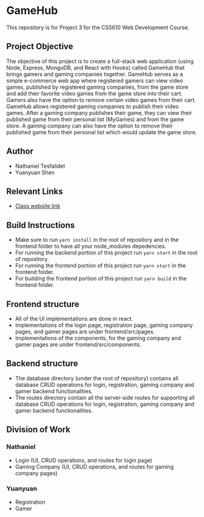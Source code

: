 # GameHub

This repository is for Project 3 for the CS5610 Web Development Course.

## Project Objective

The objective of this project is to create a full-stack web application (using Node, Express, MongoDB, and React with Hooks) called GameHub that brings gamers and gaming companies together. GameHub serves as a simple e-commerce web app where registered gamers can view video games, published by registered gaming companies, from the game store and add their favorite video games from the game store into their cart. Gamers also have the option to remove certain video games from their cart. GameHub allows registered gaming companies to publish their video games. After a gaming company publishes their game, they can view their published game from their personal list (MyGames) and from the game store. A gaming company can also have the option to remove their published game from their personal list which would update the game store.  

## Author

- Nathaniel Tesfalidet
- Yuanyuan Shen

## Relevant Links
- [Class website link](https://johnguerra.co/classes/webDevelopment_fall_2021/)

## Build Instructions
- Make sure to run `yarn install` in the root of repository and in the frontend folder to have all your node_modules depedencies.
- For running the backend portion of this project run `yarn start` in the root of repository.
- For running the frontend portion of this project run `yarn start` in the frontend folder.
- For building the frontend portion of this project run `yarn build` in the frontend folder.

## Frontend structure
- All of the UI implementations are done in react.
- Implementations of the login page, registration page, gaming company pages, and gamer pages are under frontend/src/pages.
- Implementations of the components, for the gaming company and gamer pages are under frontend/src/components. 

## Backend structure
- The database directory (under the root of repository) contains all database CRUD operations for login, registration, gaming company and gamer backend functionalities.
- The routes directory contain all the server-side routes for supporting all database CRUD operations for login, registration, gaming company and gamer backend functionalities. 

## Division of Work
### Nathaniel
- Login (UI, CRUD operations, and routes for login page)
- Gaming Company (UI, CRUD operations, and routes for gaming company pages) 

### Yuanyuan
- Registration
- Gamer


